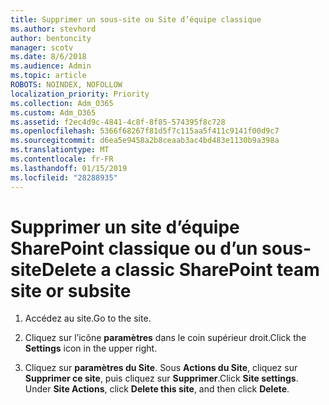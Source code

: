 ```yaml
---
title: Supprimer un sous-site ou Site d’équipe classique
ms.author: stevhord
author: bentoncity
manager: scotv
ms.date: 8/6/2018
ms.audience: Admin
ms.topic: article
ROBOTS: NOINDEX, NOFOLLOW
localization_priority: Priority
ms.collection: Adm_O365
ms.custom: Adm_O365
ms.assetid: f2ec4d9c-4841-4c8f-8f85-574395f8c728
ms.openlocfilehash: 5366f68267f81d5f7c115aa5f411c9141f00d9c7
ms.sourcegitcommit: d6ea5e9458a2b8ceaab3ac4bd483e1130b9a398a
ms.translationtype: MT
ms.contentlocale: fr-FR
ms.lasthandoff: 01/15/2019
ms.locfileid: "28288935"
---
```

# <a name="delete-a-classic-sharepoint-team-site-or-subsite"></a><span data-ttu-id="9115f-102">Supprimer un site d’équipe SharePoint classique ou d’un sous-site</span><span class="sxs-lookup"><span data-stu-id="9115f-102">Delete a classic SharePoint team site or subsite</span></span>

1. <span data-ttu-id="9115f-103">Accédez au site.</span><span class="sxs-lookup"><span data-stu-id="9115f-103">Go to the site.</span></span>
    
2. <span data-ttu-id="9115f-104">Cliquez sur l’icône **paramètres** dans le coin supérieur droit.</span><span class="sxs-lookup"><span data-stu-id="9115f-104">Click the **Settings** icon in the upper right.</span></span> 
    
3. <span data-ttu-id="9115f-p101">Cliquez sur **paramètres du Site**. Sous **Actions du Site**, cliquez sur **Supprimer ce site**, puis cliquez sur **Supprimer**.</span><span class="sxs-lookup"><span data-stu-id="9115f-p101">Click **Site settings**. Under **Site Actions**, click **Delete this site**, and then click **Delete**.</span></span>
    

